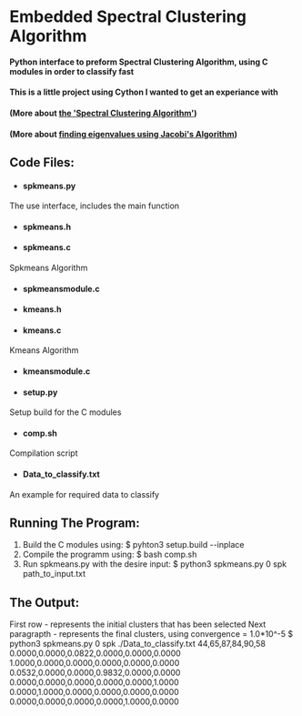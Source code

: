 # Embedded Spectral Clustering Algorithm
#### Python interface to preform Spectral Clustering Algorithm, using C modules in order to classify fast
#### This is a little project using Cython I wanted to get an experiance with
#### (More about [the 'Spectral Clustering Algorithm'](https://en.wikipedia.org/wiki/Spectral_clustering))
#### (More about [finding eigenvalues using Jacobi's Algorithm](https://en.wikipedia.org/wiki/Jacobi_eigenvalue_algorithm))

## Code Files:

- #### spkmeans.py
The use interface, includes the main function
- #### spkmeans.h
- #### spkmeans.c
Spkmeans Algorithm
- #### spkmeansmodule.c
- #### kmeans.h
- #### kmeans.c
Kmeans Algorithm
- #### kmeansmodule.c
- #### setup.py
Setup build for the C modules
- #### comp.sh
Compilation script
- #### Data_to_classify.txt
An example for required data to classify

## Running The Program:
1. Build the C modules using: $ pyhton3 setup.build --inplace
2. Compile the programm using: $ bash comp.sh
3. Run spkmeans.py with the desire input: $ python3 spkmeans.py 0 spk path_to_input.txt

## The Output:
First row - represents the initial clusters that has been selected
Next paragrapth - represents the final clusters, using convergence = 1.0*10^-5
$ python3 spkmeans.py 0 spk ./Data_to_classify.txt
44,65,87,84,90,58
0.0000,0.0000,0.0822,0.0000,0.0000,0.0000
1.0000,0.0000,0.0000,0.0000,0.0000,0.0000
0.0532,0.0000,0.0000,0.9832,0.0000,0.0000
0.0000,0.0000,0.0000,0.0000,0.0000,1.0000
0.0000,1.0000,0.0000,0.0000,0.0000,0.0000
0.0000,0.0000,0.0000,0.0000,1.0000,0.0000
